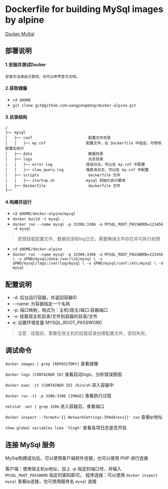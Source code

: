 # Dockerfile for building MySql images by alpine
[Docker MySql](https://github.com/wangyongdong/docker-alpine/tree/master/mysql)

## 部署说明


#### 1.安装并测试Docker
    安装方法请自己查找，也可以参考官方文档。


#### 2.获取镜像

 - `cd $HOME`
 - `git clone git@github.com:wangyongdong/docker-alpine.git`

#### 3.目录结构

```text
/
├── mysql                    
│   ├── conf                         配置文件目录
│   │   ├── my.cnf                  配置文件，在 Dockerfile 中指定，可修改配置后执行
│   ├── data                         数据目录
│   ├── logs                         日志目录
│   │   ├── error.log               错误日志，可以在 my.cnf 中配置
│   │   ├── slow_query.log          慢查询日志，可以在 my.cnf 中配置
│   ├── scripts                      dockerfile 文件
│   │   ├── startup.sh              mysql 初始化执行脚本
│   ├── Dockerfile                   dockerfile 文件
├── 
```

#### 4.构建并运行

 - `cd $HOME/docker-alpine/mysql`
 - `docker build -t mysql .` 
 - `docker run --name mysql -p 33306:3306 -e MYSQL_ROOT_PASSWORD=123456 -d mysql`

> 若想挂载配置文件，数据目录和log日志，需要确保文件存在并可执行权限

 - `cd $HOME/docker-alpine`
 - `docker run --name mysql -p 33306:3306 -e MYSQL_ROOT_PASSWORD=123456 \
-v $PWD/mysql/data:/var/lib/mysql \
-v $PWD/mysql/logs:/var/log/mysql \
-v $PWD/mysql/conf:/etc/mysql \
-d mysql`


## 配置说明

 - -d: 后台运行容器，并返回容器ID
 - --name: 为容器指定一个名称
 - -p: 端口映射，格式为：主机(宿主)端口:容器端口
 - -v: 挂载宿主机目录/文件到容器的目录/文件
 - e: 设置环境变量 MYSQL_ROOT_PASSWORD
 
> 注意：挂载前，需要在宿主机的挂载目录创建配置文件，否则失败。


## 调试命令

`docker images | grep [REPOSITORY]` 查看镜像

`docker logs [CONTAINER ID]` 查看启动logs，分析错误原因

`docker exec -it [CONTAINER ID] /bin/sh` 进入容器中

`docker run -it -p 3306:3306 [IMAGE]` 查看执行过程

`netstat -ant | grep 3306` 进入容器后，查看端口

`docker inspect --format='{{.NetworkSettings.IPAddress}}' xxx` 查看ip地址

`show global variables like '%log%'` 查看各项日志是否开启

## 连接 MySql 服务
    
MySql构建成功后，可以使用客户端软件连接，也可以使用 PHP 进行连接

客户端：使用宿主机ip地址，加上 -p 指定的端口号，并输入 `MYSQL_ROOT_PASSWORD` 指定的密码即可。
程序连接：可以使用 `docker inspect mysql` 查看ip连接，也可使用服务名 `mysql` 连接
